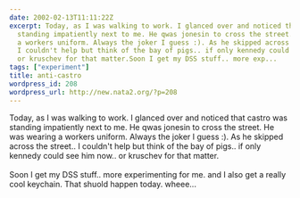 ```yaml
---
date: 2002-02-13T11:11:22Z
excerpt: Today, as I was walking to work. I glanced over and noticed that castro was
  standing impatiently next to me. He qwas jonesin to cross the street. He was wearing
  a workers uniform. Always the joker I guess :). As he skipped across the street..
  I couldn't help but think of the bay of pigs.. if only kennedy could see him now..
  or kruschev for that matter.Soon I get my DSS stuff.. more exp...
tags: ["experiment"]
title: anti-castro
wordpress_id: 208
wordpress_url: http://new.nata2.org/?p=208
---
```


Today, as I was walking to work. I glanced over and noticed that castro was standing impatiently next to me. He qwas jonesin to cross the street. He was wearing a workers uniform. Always the joker I guess :). As he skipped across the street.. I couldn't help but think of the bay of pigs.. if only kennedy could see him now.. or kruschev for that matter.<br/><br/>Soon I get my DSS stuff.. more experimenting for me. and I also get a really cool keychain. That shuold happen today. wheee...
